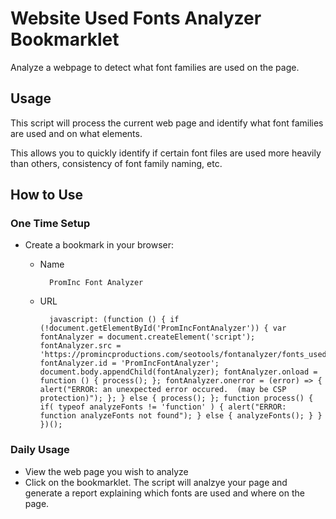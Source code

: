 # Website Used Fonts Analyzer Bookmarklet
Analyze a webpage to detect what font families are used on the page.

## Usage
This script will process the current web page and identify what font families are used and on what elements.

This allows you to quickly identify if certain font files are used more heavily than others, consistency of font family naming, etc.

## How to Use
### One Time Setup
- Create a bookmark in your browser:
  - Name
  
          PromInc Font Analyzer

  - URL
  
          javascript: (function () { if (!document.getElementById('PromIncFontAnalyzer')) { var fontAnalyzer = document.createElement('script'); fontAnalyzer.src = 'https://promincproductions.com/seotools/fontanalyzer/fonts_used_analyzer.js'; fontAnalyzer.id = 'PromIncFontAnalyzer'; document.body.appendChild(fontAnalyzer); fontAnalyzer.onload = function () { process(); }; fontAnalyzer.onerror = (error) => { alert("ERROR: an unexpected error occured.  (may be CSP protection)"); }; } else { process(); }; function process() { if( typeof analyzeFonts != 'function' ) { alert("ERROR: function analyzeFonts not found"); } else { analyzeFonts(); } } })();

### Daily Usage
- View the web page you wish to analyze
- Click on the bookmarklet.  The script will analzye your page and generate a report explaining which fonts are used and where on the page.
